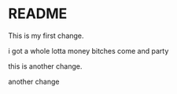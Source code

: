 # README

This is my first change.

i got a whole lotta money
bitches come and party

this is another change.

another change
